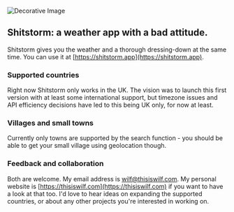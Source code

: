 ![Decorative Image](https://thisiswilf.com/assets/img/shitstorm.jpg)


## Shitstorm: a weather app with a bad attitude.

Shitstorm gives you the weather and a thorough dressing-down at the same time. You can use it at [https://shitstorm.app](https://shitstorm.app).

### Supported countries

Right now Shitstorm only works in the UK. The vision was to launch this first version with at least some international support, but timezone issues and API efficiency decisions have led to this being UK only, for now at least.

### Villages and small towns

Currently only towns are supported by the search function - you should be able to get your small village using geolocation though.

### Feedback and collaboration

Both are welcome. My email address is wilf@thisiswilf.com. My personal website is [https://thisiswilf.com](https://thisiswilf.com) if you want to have a look at that too. I'd love to hear ideas on expanding the supported countries, or about any other projects you're interested in working on.
